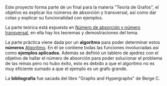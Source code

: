 Este proyecto forma parte de un final para la materia "Teoría de Grafos", el objetivo es explicar los números de absorción y transversal, así como dar cotas y explicar su funcionalidad con ejemplos.

La parte teórica está expuesta en [Número de absorción y número transversal](https://github.com/LautaroOchotorena/Numero-de-absorcion-y-transversal/blob/main/N%C3%BAmero%20de%20absorci%C3%B3n%20y%20n%C3%BAmero%20transversal.pdf), en ella hay los teoremas y demostraciones del tema.

La parte práctica viene dada por un **algoritmo** para poder determinar estos **números** [Algoritmo](https://github.com/LautaroOchotorena/Numero-de-absorcion-y-transversal/blob/main/Algoritmo.py). En él se contiene todas las funciones involucradas así como **ejemplos aplicados**. Además se definió un tablero de ajedrez con el objetivo de hallar el número de absorción para poder solucionar el problema de las reinas pero no hubo éxito, esto es debido a que el algoritmo no es muy eficiente sumado a que el ejemplo es un grafo grande.

La **bibliografía** fue sacada del libro "Graphs and Hypergraphs"  de Berge C.
